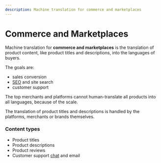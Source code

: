 ```yaml
---
description: Machine translation for commerce and marketplaces
---
```


# Commerce and Marketplaces
Machine translation for **commerce and marketplaces** is the translation of product content, like product titles and descriptions, into the languages of buyers.

The goals are:

- sales conversion
- [SEO](applications/seo.md) and site search
- customer support

The top merchants and platforms cannot human-translate all products into all languages, because of the scale.

The translation of product titles and descriptions is handled by the platforms, merchants or brands themselves.

### Content types

- Product titles
- Product descriptions
- Product reviews
- Customer support [chat](applications/live-chat) and email
